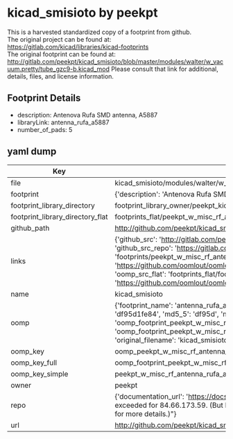 # kicad_smisioto by peekpt  
This is a harvested standardized copy of a footprint from github.  
The original project can be found at:  
https://gitlab.com/kicad/libraries/kicad-footprints  
The original footprint can be found at:
http://gitlab.com/peekpt/kicad_smisioto/blob/master/modules/walter/w_vacuum.pretty/tube_gzc9-b.kicad_mod
Please consult that link for additional, details, files, and license information.  
## Footprint Details
* description: Antenova Rufa SMD antenna, A5887  
* libraryLink: antenna_rufa_a5887  
* number_of_pads: 5  
## yaml dump  
| Key | Value |  
| --- | --- |  
| file | kicad_smisioto/modules/walter/w_misc_rf.pretty/antenna_rufa_a5887.kicad_mod |  
| footprint | {'description': 'Antenova Rufa SMD antenna, A5887', 'libraryLink': 'antenna_rufa_a5887', 'number_of_pads': 5} |  
| footprint_library_directory | footprint_library_owner/peekpt_kicad_smisioto |  
| footprint_library_directory_flat | footprints_flat/peekpt_w_misc_rf_antenna_rufa_a5887/working |  
| github_path | http://github.com/peekpt/kicad_smisioto/blob/master/modules/walter/w_misc_rf.pretty/antenna_rufa_a5887.kicad_mod |  
| links | {'github_src': 'http://gitlab.com/peekpt/kicad_smisioto/blob/master/modules/walter/w_vacuum.pretty/tube_gzc9-b.kicad_mod', 'github_src_repo': 'https://gitlab.com/kicad/libraries/kicad-footprints', 'oomp_bot': 'footprints/peekpt_w_misc_rf_antenna_rufa_a5887/working', 'oomp_bot_github': 'https://github.com/oomlout/oomlout_oomp_footprint_bot/tree/main/footprints/peekpt_w_misc_rf_antenna_rufa_a5887/working', 'oomp_src_flat': 'footprints_flat/footprints_flat/peekpt_w_misc_rf_antenna_rufa_a5887/working', 'oomp_src_flat_github': 'https://github.com/oomlout/oomlout_oomp_footprint_src/tree/main/footprints_flat/peekpt_w_misc_rf_antenna_rufa_a5887/working'} |  
| name | kicad_smisioto |  
| oomp | {'footprint_name': 'antenna_rufa_a5887', 'library_name': 'w_misc_rf', 'md5': 'df95d1fe84369572efb11824d25b3b5a', 'md5_10': 'df95d1fe84', 'md5_5': 'df95d', 'md5_6': 'df95d1', 'oomp_key': 'oomp_peekpt_w_misc_rf_antenna_rufa_a5887', 'oomp_key_extra': 'oomp_footprint_peekpt_w_misc_rf_antenna_rufa_a5887', 'oomp_key_full': 'oomp_footprint_peekpt_w_misc_rf_antenna_rufa_a5887_df95d1', 'oomp_key_simple': 'peekpt_w_misc_rf_antenna_rufa_a5887', 'original_filename': 'kicad_smisioto/modules/walter/w_misc_rf.pretty/antenna_rufa_a5887.kicad_mod', 'owner_name': 'peekpt'} |  
| oomp_key | oomp_peekpt_w_misc_rf_antenna_rufa_a5887 |  
| oomp_key_full | oomp_footprint_peekpt_w_misc_rf_antenna_rufa_a5887 |  
| oomp_key_simple | peekpt_w_misc_rf_antenna_rufa_a5887 |  
| owner | peekpt |  
| repo | {'documentation_url': 'https://docs.github.com/rest/overview/resources-in-the-rest-api#rate-limiting', 'message': "API rate limit exceeded for 84.66.173.59. (But here's the good news: Authenticated requests get a higher rate limit. Check out the documentation for more details.)"} |  
| url | http://github.com/peekpt/kicad_smisioto |  

